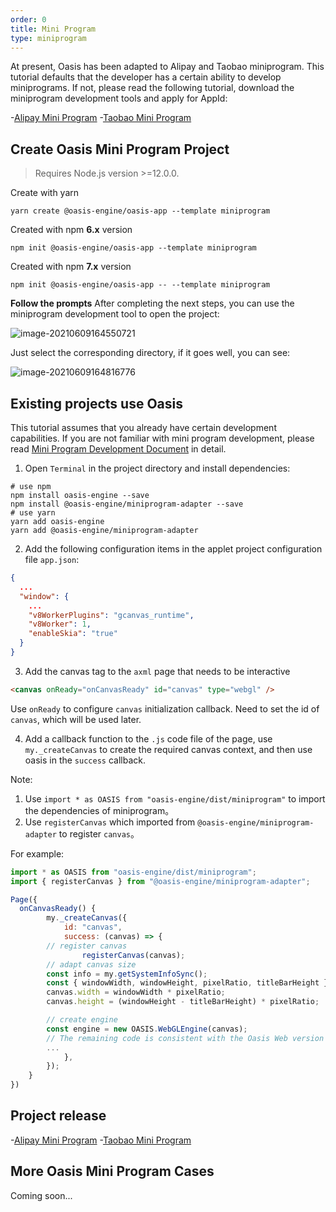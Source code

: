 ```yaml
---
order: 0
title: Mini Program
type: miniprogram
---
```


At present, Oasis has been adapted to Alipay and Taobao miniprogram. This tutorial defaults that the developer has a certain ability to develop miniprograms. If not, please read the following tutorial, download the miniprogram development tools and apply for AppId:

-[Alipay Mini Program](https://opendocs.alipay.com/mini/developer) -[Taobao Mini Program](https://miniapp.open.taobao.com/docV3.htm?docId=119114&docType=1&tag=dev)

## Create Oasis Mini Program Project

> Requires Node.js version >=12.0.0.

Create with yarn

```shell
yarn create @oasis-engine/oasis-app --template miniprogram
```

Created with npm **6.x** version

```
npm init @oasis-engine/oasis-app --template miniprogram
```

Created with npm **7.x** version

```shell
npm init @oasis-engine/oasis-app -- --template miniprogram
```

**Follow the prompts** After completing the next steps, you can use the miniprogram development tool to open the project:

![image-20210609164550721](https://gw.alipayobjects.com/zos/OasisHub/3e2df40f-6ccd-4442-85f8-69233d04b3b5/image-20210609164550721.png)

Just select the corresponding directory, if it goes well, you can see:

![image-20210609164816776](https://gw.alipayobjects.com/zos/OasisHub/04386e9c-b882-41f7-8aa6-a1bf990d578b/image-20210609164816776.png)

## Existing projects use Oasis

This tutorial assumes that you already have certain development capabilities. If you are not familiar with mini program development, please read [Mini Program Development Document](https://opendocs.alipay.com/mini/developer) in detail.

1. Open `Terminal` in the project directory and install dependencies:

```shell
# use npm
npm install oasis-engine --save
npm install @oasis-engine/miniprogram-adapter --save
# use yarn
yarn add oasis-engine
yarn add @oasis-engine/miniprogram-adapter
```

2. Add the following configuration items in the applet project configuration file `app.json`:

```json
{
  ...
  "window": {
    ...
    "v8WorkerPlugins": "gcanvas_runtime",
    "v8Worker": 1,
    "enableSkia": "true"
  }
}
```

3. Add the canvas tag to the `axml` page that needs to be interactive

```html
<canvas onReady="onCanvasReady" id="canvas" type="webgl" />
```

Use `onReady` to configure `canvas` initialization callback. Need to set the id of `canvas`, which will be used later.

4. Add a callback function to the `.js` code file of the page, use `my._createCanvas` to create the required canvas context, and then use oasis in the `success` callback.

Note:

1. Use `import * as OASIS from "oasis-engine/dist/miniprogram"` to import the dependencies of miniprogram。
2. Use `registerCanvas` which imported from `@oasis-engine/miniprogram-adapter` to register `canvas`。

For example:

```js
import * as OASIS from "oasis-engine/dist/miniprogram";
import { registerCanvas } from "@oasis-engine/miniprogram-adapter";

Page({
  onCanvasReady() {
		my._createCanvas({
			id: "canvas",
			success: (canvas) => {
        // register canvas
				registerCanvas(canvas);
        // adapt canvas size
        const info = my.getSystemInfoSync();
        const { windowWidth, windowHeight, pixelRatio, titleBarHeight } = info;
        canvas.width = windowWidth * pixelRatio;
        canvas.height = (windowHeight - titleBarHeight) * pixelRatio;

        // create engine
        const engine = new OASIS.WebGLEngine(canvas);
        // The remaining code is consistent with the Oasis Web version
        ...
			},
		});
	}
})
```

## Project release

-[Alipay Mini Program](https://opendocs.alipay.com/mini/introduce/release) -[Taobao Mini Program](https://developer.alibaba.com/docs/doc.htm?spm=a219a.7629140.0.0.258775fexQgSFj&treeId=635&articleId=117321&docType=1)

## More Oasis Mini Program Cases

Coming soon...
